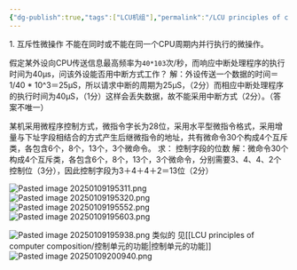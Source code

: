 ```yaml
---
{"dg-publish":true,"tags":["LCU机组"],"permalink":"/LCU principles of computer composition/期末大题/","dgPassFrontmatter":true,"noteIcon":"","created":"2025-01-09T12:55:42.218+08:00","updated":"2025-04-19T09:58:01.413+08:00"}
---
```



1. 互斥性微操作
	不能在同时或不能在同一个CPU周期内并行执行的微操作。



假定某外设向CPU传送信息最高频率为`40*103`次/秒，而响应中断处理程序的执行时间为40μs，问该外设能否用中断方式工作？
	解：外设传送一个数据的时间＝1/40 * 10^3＝25μS，所以请求中断的周期为25μS，（2分）而相应中断处理程序的执行时间为40μS，（1分）这样会丢失数据，故不能采用中断方式（2分）。（答案不唯一）


某机采用微程序控制方式，微指令字长为28位，采用水平型微指令格式，采用增量与下址字段相结合的方式产生后继微指令的地址，共有微命令30个构成4个互斥类，各包含6个，8个，13个，3个微命令。
求： 控制字段的位数
	解：微命令30个构成4个互斥类，各包含6个，8个，13个，3个微命令，分别需要3、4、4、2个控制位（3分），因此控制字段为3＋4＋4＋2＝13位（2分）

![Pasted image 20250109195311.png](/img/user/accessory/Pasted%20image%2020250109195311.png)
![Pasted image 20250109195320.png](/img/user/accessory/Pasted%20image%2020250109195320.png)
![Pasted image 20250109195552.png](/img/user/accessory/Pasted%20image%2020250109195552.png)
![Pasted image 20250109195603.png](/img/user/accessory/Pasted%20image%2020250109195603.png)

![Pasted image 20250109195938.png](/img/user/accessory/Pasted%20image%2020250109195938.png)
类似的 见[[LCU principles of computer composition/控制单元的功能\|控制单元的功能]]
![Pasted image 20250109200940.png](/img/user/accessory/Pasted%20image%2020250109200940.png)

